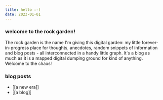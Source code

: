 ```yaml
---
title: hello :-)
date: 2023-01-01
---
```

### welcome to the rock garden!

The rock garden is the name I'm giving this digital garden: my little forever-in-progress place for thoughts, anecdotes, random snippets of information and blog posts - all interconnected in a handy little graph. It's a blog as much as it is a mapped digital dumping ground for kind of anything. Welcome to the chaos!

### blog posts
- [[a new era]]
- [[a blog]]

